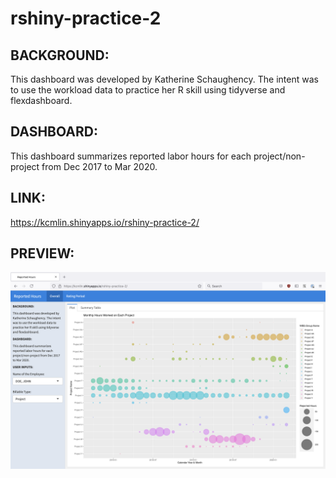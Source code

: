 # rshiny-practice-2

## BACKGROUND:

This dashboard was developed by Katherine Schaughency. The intent was to use the workload data to practice her R skill using tidyverse and flexdashboard.

## DASHBOARD:

This dashboard summarizes reported labor hours for each project/non-project from Dec 2017 to Mar 2020.

## LINK:
https://kcmlin.shinyapps.io/rshiny-practice-2/

## PREVIEW:
![](rshiny-practice-2-workhours.png)
